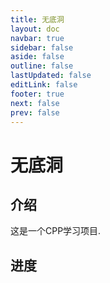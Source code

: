 ```yaml
---
title: 无底洞
layout: doc
navbar: true
sidebar: false
aside: false
outline: false
lastUpdated: false
editLink: false
footer: true
next: false
prev: false
---
```


# 无底洞

## 介绍

这是一个CPP学习项目.

## 进度